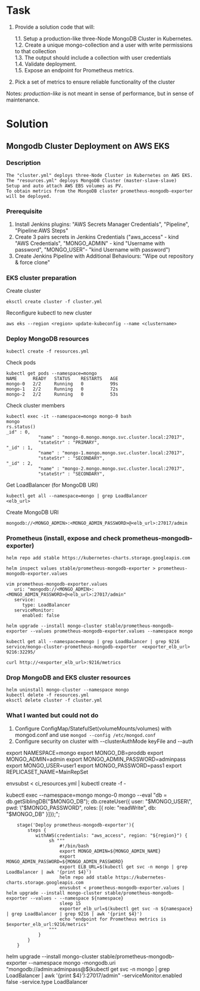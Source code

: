 
# Task

1. Provide a solution code that will:

    1.1. Setup a production-like three-Node MongoDB Cluster in Kubernetes.  
    1.2. Create a unique mongo-collection and a user with write permissions to that collection  
    1.3. The output should include a collection with user credentials  
    1.4. Validate deployment.  
    1.5. Expose an endpoint for Prometheus metrics.  

2. Pick a set of metrics to ensure reliable functionality of the cluster

Notes:  *production-like* is not meant in sense of performance, but in sense of maintenance.

# Solution

## Mongodb Cluster Deployment on AWS EKS

### Description

    The "cluster.yml" deploys three-Node Cluster in Kubernetes on AWS EKS.
    The "resources.yml" deploys MongoDB Cluster (master-slave-slave)
    Setup and auto attach AWS EBS volumes as PV.
    To obtain metrics from the MongoDB cluster prometheus-mongodb-exporter will be deployed.

### Prerequisite

1. Install Jenkins plugins: "AWS Secrets Manager Credentials", "Pipeline", "Pipeline:AWS Steps"
2. Create 3 pairs secrets in Jenkins Credentials ("aws_access" - kind "AWS Credentials", "MONGO_ADMIN" - kind "Username with password", "MONGO_USER"- "kind Username with password")
3. Create Jenkins Pipeline with Additional Behaviours: "Wipe out repository & force clone"


### EKS cluster preparation

Create cluster
```
eksctl create cluster -f cluster.yml
```

Reconfigure kubectl to new cluster
```
aws eks --region <region> update-kubeconfig --name <clustername>
```

### Deploy MongoDB resources

```
kubectl create -f resources.yml
```

Check pods
```
kubectl get pods --namespace=mongo
NAME      READY   STATUS    RESTARTS   AGE
mongo-0   2/2     Running   0          99s
mongo-1   2/2     Running   0          72s
mongo-2   2/2     Running   0          53s
```

Check cluster members
```
kubectl exec -it --namespace=mongo mongo-0 bash
mongo
rs.status()
_id" : 0,
			"name" : "mongo-0.mongo.mongo.svc.cluster.local:27017",
			"stateStr" : "PRIMARY",
"_id" : 1,
			"name" : "mongo-1.mongo.mongo.svc.cluster.local:27017",
			"stateStr" : "SECONDARY",
"_id" : 2,
			"name" : "mongo-2.mongo.mongo.svc.cluster.local:27017",
			"stateStr" : "SECONDARY",
```

Get LoadBalancer (for MongoDB URI)
```
kubectl get all --namespace=mongo | grep LoadBalancer
<elb_url>
```

Create MongoDB URI
```
mongodb://<MONGO_ADMIN>:<MONGO_ADMIN_PASSWORD>@<elb_url>:27017/admin
```



### Prometheus (install, expose and check prometheus-mongodb-exporter)

```
helm repo add stable https://kubernetes-charts.storage.googleapis.com

helm inspect values stable/prometheus-mongodb-exporter > prometheus-mongodb-exporter.values

vim prometheus-mongodb-exporter.values
   uri: "mongodb://<MONGO_ADMIN>:<MONGO_ADMIN_PASSWORD>@<elb_url>:27017/admin"
   service:
      type: LoadBalancer
   serviceMonitor:
      enabled: false

helm upgrade --install mongo-cluster stable/prometheus-mongodb-exporter --values prometheus-mongodb-exporter.values --namespace mongo

kubectl get all --namespace=mongo | grep LoadBalancer | grep 9216
service/mongo-cluster-prometheus-mongodb-exporter  <exporter_elb_url>   9216:32295/

curl http://<exporter_elb_url>:9216/metrics
```

### Drop MongoDB and EKS cluster resources

```
helm uninstall mongo-cluster --namespace mongo
kubectl delete -f resources.yml 
eksctl delete cluster -f cluster.yml
```

### What I wanted but could not do

1. Configure ConfigMap/StatefulSet(volumeMounts/volumes) with mongod.conf and use `mongod --config /etc/mongod.conf`
2. Configure security on cluster with --clusterAuthMode keyFile and --auth



export NAMESPACE=mongo
export MONGO_DB=proddb
export MONGO_ADMIN=admin
export MONGO_ADMIN_PASSWORD=adminpass
export MONGO_USER=user1
export MONGO_PASSWORD=pass1
export REPLICASET_NAME=MainRepSet

envsubst < ci_resources.yml | kubectl create -f -






kubectl exec --namespace=mongo mongo-0 mongo --eval "db = db.getSiblingDB(\"$MONGO_DB\"); db.createUser({ user: \"$MONGO_USER\", pwd: \"$MONGO_PASSWORD\", roles: [{ role: \"readWrite\", db: \"$MONGO_DB\" }]});";


        stage('Deploy prometheus-mongodb-exporter'){
            steps {
               withAWS(credentials: "aws_access", region: "${region}") {
                    sh """
                        #!/bin/bash
                        export MONGO_ADMIN=${MONGO_ADMIN_NAME}
                        export MONGO_ADMIN_PASSWORD=${MONGO_ADMIN_PASSWORD}
                        export ELB_URL=$(kubectl get svc -n mongo | grep LoadBalancer | awk '{print $4}')
                        helm repo add stable https://kubernetes-charts.storage.googleapis.com
                        envsubst < prometheus-mongodb-exporter.values | helm upgrade --install mongo-cluster stable/prometheus-mongodb-exporter --values - --namespace ${namespace}
                        sleep 15
                        exporter_elb_url=$(kubectl get svc -n ${namespace} | grep LoadBalancer | grep 9216 | awk '{print $4}')
                        echo "endpoint for Prometheus metrics is $exporter_elb_url:9216/metrics"
                    """
                }           
            }
        }



helm upgrade --install mongo-cluster stable/prometheus-mongodb-exporter --namespace mongo -mongodb.uri "mongodb://admin:adminpass@$(kubectl get svc -n mongo | grep LoadBalancer | awk '{print $4}'):27017/admin" -serviceMonitor.enabled false -service.type LoadBalancer














